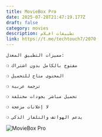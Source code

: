 ```yaml
---
title: MovieBox Pro
date: 2025-07-28T21:47:19.177Z
draft: false
category: movies
description: تطبيقات افـلام
link: https://t.me/techtouch7/2070
---
```



```
مميزات التطبيق المعدل:

❍ مفتوح بالكامل بدون اشتراك

❍ المحتوى متاح للتحميل 

❍ ترجمة عربية 

❍ تحميل مباشر بجودات مختلفة

❍ لا إعلانات مزعجة

❍ يدعم الهواتف والتلفاز الذكي
```

![MovieBox Pro](/images/uploads/1000109981.png)

![]()

![]()